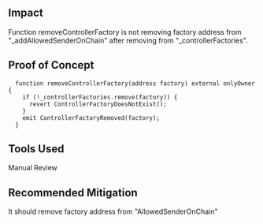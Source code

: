 ## Impact
Function removeControllerFactory is not removing factory address from "_addAllowedSenderOnChain" after removing from "_controllerFactories".

## Proof of Concept
```
  function removeControllerFactory(address factory) external onlyOwner {
    if (!_controllerFactories.remove(factory)) {
      revert ControllerFactoryDoesNotExist();
    }
    emit ControllerFactoryRemoved(factory);
  }
```

## Tools Used
Manual Review
## Recommended Mitigation
It should remove factory address  from "AllowedSenderOnChain"
